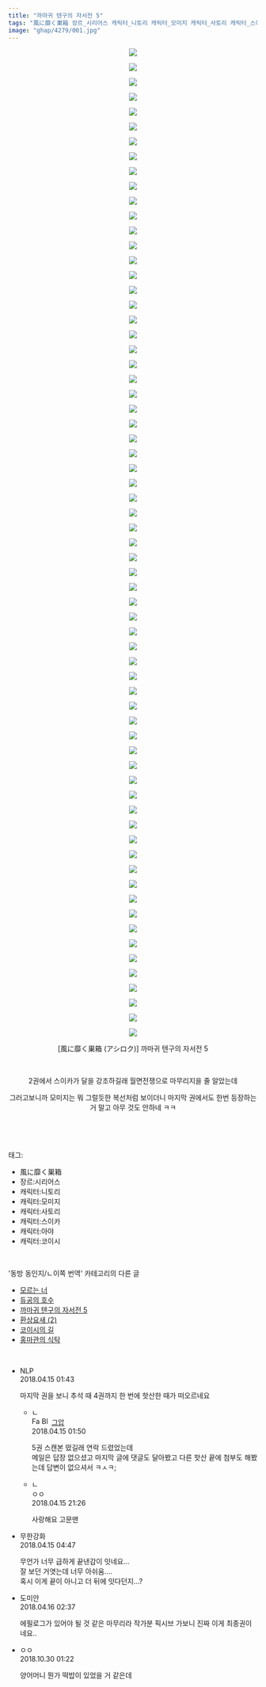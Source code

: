 ```yaml
---
title: "까마귀 텐구의 자서전 5"
tags: "風に靡く巣箱 장르_시리어스 캐릭터_니토리 캐릭터_모미지 캐릭터_사토리 캐릭터_스이카 캐릭터_아야 캐릭터_코이시 アシロク 동방_동인지／ㄴ이쪽_번역"
image: "ghap/4279/001.jpg"
---
```

<div class="article">
<p style="text-align: center; clear: none; float: none;"><img src="{{ site.nasurl }}/ghap/4279/001.jpg"/></p>
<p style="text-align: center; clear: none; float: none;"><img src="{{ site.nasurl }}/ghap/4279/002.jpg"/></p>
<p style="text-align: center; clear: none; float: none;"><img src="{{ site.nasurl }}/ghap/4279/003.jpg"/></p>
<p style="text-align: center; clear: none; float: none;"><img src="{{ site.nasurl }}/ghap/4279/004.jpg"/></p>
<p style="text-align: center; clear: none; float: none;"><img src="{{ site.nasurl }}/ghap/4279/005.jpg"/></p>
<p style="text-align: center; clear: none; float: none;"><img src="{{ site.nasurl }}/ghap/4279/006.jpg"/></p>
<p style="text-align: center; clear: none; float: none;"><img src="{{ site.nasurl }}/ghap/4279/007.jpg"/></p>
<p style="text-align: center; clear: none; float: none;"><img src="{{ site.nasurl }}/ghap/4279/008.jpg"/></p>
<p style="text-align: center; clear: none; float: none;"><img src="{{ site.nasurl }}/ghap/4279/009.jpg"/></p>
<p style="text-align: center; clear: none; float: none;"><img src="{{ site.nasurl }}/ghap/4279/010.jpg"/></p>
<p style="text-align: center; clear: none; float: none;"><img src="{{ site.nasurl }}/ghap/4279/011.jpg"/></p>
<p style="text-align: center; clear: none; float: none;"><img src="{{ site.nasurl }}/ghap/4279/012.jpg"/></p>
<p style="text-align: center; clear: none; float: none;"><img src="{{ site.nasurl }}/ghap/4279/013.jpg"/></p>
<p style="text-align: center; clear: none; float: none;"><img src="{{ site.nasurl }}/ghap/4279/014.jpg"/></p>
<p style="text-align: center; clear: none; float: none;"><img src="{{ site.nasurl }}/ghap/4279/015.jpg"/></p>
<p style="text-align: center; clear: none; float: none;"><img src="{{ site.nasurl }}/ghap/4279/016.jpg"/></p>
<p style="text-align: center; clear: none; float: none;"><img src="{{ site.nasurl }}/ghap/4279/017.jpg"/></p>
<p style="text-align: center; clear: none; float: none;"><img src="{{ site.nasurl }}/ghap/4279/018.jpg"/></p>
<p style="text-align: center; clear: none; float: none;"><img src="{{ site.nasurl }}/ghap/4279/019.jpg"/></p>
<p style="text-align: center; clear: none; float: none;"><img src="{{ site.nasurl }}/ghap/4279/020.jpg"/></p>
<p style="text-align: center; clear: none; float: none;"><img src="{{ site.nasurl }}/ghap/4279/021.jpg"/></p>
<p style="text-align: center; clear: none; float: none;"><img src="{{ site.nasurl }}/ghap/4279/022.jpg"/></p>
<p style="text-align: center; clear: none; float: none;"><img src="{{ site.nasurl }}/ghap/4279/023.jpg"/></p>
<p style="text-align: center; clear: none; float: none;"><img src="{{ site.nasurl }}/ghap/4279/024.jpg"/></p>
<p style="text-align: center; clear: none; float: none;"><img src="{{ site.nasurl }}/ghap/4279/025.jpg"/></p>
<p style="text-align: center; clear: none; float: none;"><img src="{{ site.nasurl }}/ghap/4279/026.jpg"/></p>
<p style="text-align: center; clear: none; float: none;"><img src="{{ site.nasurl }}/ghap/4279/027.jpg"/></p>
<p style="text-align: center; clear: none; float: none;"><img src="{{ site.nasurl }}/ghap/4279/028.jpg"/></p>
<p style="text-align: center; clear: none; float: none;"><img src="{{ site.nasurl }}/ghap/4279/029.jpg"/></p>
<p style="text-align: center; clear: none; float: none;"><img src="{{ site.nasurl }}/ghap/4279/030.jpg"/></p>
<p style="text-align: center; clear: none; float: none;"><img src="{{ site.nasurl }}/ghap/4279/031.jpg"/></p>
<p style="text-align: center; clear: none; float: none;"><img src="{{ site.nasurl }}/ghap/4279/032.jpg"/></p>
<p style="text-align: center; clear: none; float: none;"><img src="{{ site.nasurl }}/ghap/4279/033.jpg"/></p>
<p style="text-align: center; clear: none; float: none;"><img src="{{ site.nasurl }}/ghap/4279/034.jpg"/></p>
<p style="text-align: center; clear: none; float: none;"><img src="{{ site.nasurl }}/ghap/4279/035.jpg"/></p>
<p style="text-align: center; clear: none; float: none;"><img src="{{ site.nasurl }}/ghap/4279/036.jpg"/></p>
<p style="text-align: center; clear: none; float: none;"><img src="{{ site.nasurl }}/ghap/4279/037.jpg"/></p>
<p style="text-align: center; clear: none; float: none;"><img src="{{ site.nasurl }}/ghap/4279/038.jpg"/></p>
<p style="text-align: center; clear: none; float: none;"><img src="{{ site.nasurl }}/ghap/4279/039.jpg"/></p>
<p style="text-align: center; clear: none; float: none;"><img src="{{ site.nasurl }}/ghap/4279/040.jpg"/></p>
<p style="text-align: center; clear: none; float: none;"><img src="{{ site.nasurl }}/ghap/4279/041.jpg"/></p>
<p style="text-align: center; clear: none; float: none;"><img src="{{ site.nasurl }}/ghap/4279/042.jpg"/></p>
<p style="text-align: center; clear: none; float: none;"><img src="{{ site.nasurl }}/ghap/4279/043.jpg"/></p>
<p style="text-align: center; clear: none; float: none;"><img src="{{ site.nasurl }}/ghap/4279/044.jpg"/></p>
<p style="text-align: center; clear: none; float: none;"><img src="{{ site.nasurl }}/ghap/4279/045.jpg"/></p>
<p style="text-align: center; clear: none; float: none;"><img src="{{ site.nasurl }}/ghap/4279/046.jpg"/></p>
<p style="text-align: center; clear: none; float: none;"><img src="{{ site.nasurl }}/ghap/4279/047.jpg"/></p>
<p style="text-align: center; clear: none; float: none;"><img src="{{ site.nasurl }}/ghap/4279/048.jpg"/></p>
<p style="text-align: center; clear: none; float: none;"><img src="{{ site.nasurl }}/ghap/4279/049.jpg"/></p>
<p style="text-align: center; clear: none; float: none;"><img src="{{ site.nasurl }}/ghap/4279/050.jpg"/></p>
<p style="text-align: center; clear: none; float: none;"><img src="{{ site.nasurl }}/ghap/4279/051.jpg"/></p>
<p style="text-align: center; clear: none; float: none;"><img src="{{ site.nasurl }}/ghap/4279/052.jpg"/></p>
<p style="text-align: center; clear: none; float: none;"><img src="{{ site.nasurl }}/ghap/4279/053.jpg"/></p>
<p style="text-align: center; clear: none; float: none;"><img src="{{ site.nasurl }}/ghap/4279/054.jpg"/></p>
<p style="text-align: center; clear: none; float: none;"><img src="{{ site.nasurl }}/ghap/4279/055.jpg"/></p>
<p style="text-align: center; clear: none; float: none;"><img src="{{ site.nasurl }}/ghap/4279/056.jpg"/></p>
<p style="text-align: center; clear: none; float: none;"><img src="{{ site.nasurl }}/ghap/4279/057.jpg"/></p>
<p style="text-align: center; clear: none; float: none;"><img src="{{ site.nasurl }}/ghap/4279/058.jpg"/></p>
<p style="text-align: center; clear: none; float: none;"><img src="{{ site.nasurl }}/ghap/4279/059.jpg"/></p>
<p style="text-align: center; clear: none; float: none;"><img src="{{ site.nasurl }}/ghap/4279/060.jpg"/></p>
<p style="text-align: center; clear: none; float: none;"><img src="{{ site.nasurl }}/ghap/4279/061.jpg"/></p>
<p style="text-align: center; clear: none; float: none;"><img src="{{ site.nasurl }}/ghap/4279/062.jpg"/></p>
<p style="text-align: center; clear: none; float: none;"><img src="{{ site.nasurl }}/ghap/4279/063.jpg"/></p>
<p style="text-align: center; clear: none; float: none;"><img src="{{ site.nasurl }}/ghap/4279/064.jpg"/></p>
<p style="text-align: center; clear: none; float: none;"><img src="{{ site.nasurl }}/ghap/4279/065.jpg"/></p>
<p style="text-align: center; clear: none; float: none;"><img src="{{ site.nasurl }}/ghap/4279/066.jpg"/></p>
<p style="text-align: center; clear: none; float: none;"><img src="{{ site.nasurl }}/ghap/4279/067.jpg"/></p>
<p style="text-align: center; clear: none; float: none;"> [風に靡く巣箱 (アシロク)] 까마귀 텐구의 자서전 5</p>
<p style="text-align: center; clear: none; float: none;"><br/></p>
<p style="text-align: center; clear: none; float: none;">2권에서 스이카가 달을 강조하길래 월면전쟁으로 마무리지을 줄 알았는데</p>
<p style="text-align: center; clear: none; float: none;">그러고보니까 모미지는 뭐 그럴듯한 복선처럼 보이더니 마지막 권에서도 한번 등장하는 거 말고 아무 것도 안하네 ㅋㅋ</p>
<p><br/></p>
</div><br/>
<div class="tagTrail">
<p>태그: </p>
<ul>
<li>風に靡く巣箱</li>
<li>장르:시리어스</li>
<li>캐릭터:니토리</li>
<li>캐릭터:모미지</li>
<li>캐릭터:사토리</li>
<li>캐릭터:스이카</li>
<li>캐릭터:아야</li>
<li>캐릭터:코이시</li>
</ul>
</div><br/>
<div class="another">
<p>'동방 동인지/ㄴ이쪽 번역' 카테고리의 다른 글</p>
<ul>
<li><a href="/2018-04-17-ghap_4293">모르는 너</a></li>
<li><a href="/2018-04-16-ghap_4290">듀공의 호수</a></li>
<li><a href="/2018-04-15-ghap_4279">까마귀 텐구의 자서전 5</a></li>
<li><a href="/2018-04-14-ghap_4278">환상요새 (2)</a></li>
<li><a href="/2018-04-06-ghap_4276">코이시의 길</a></li>
<li><a href="/2018-04-06-ghap_4271">홍마관의 식탁</a></li>
</ul>
</div><br/>
<div class="cb_module cb_fluid">
<div class="cb_wrt cb_profile">
<div class="comment">
<ul>
<li class="cb_thumb_off" id="comment15239119">
<div class="cb_comment_area">
<div class="cb_info_area">
<div class="cb_section">
<span class="cb_nick_name">NLP</span>
</div>
<div class="cb_section">
<span class="cb_date">2018.04.15 01:43 </span>
</div>
</div>
<div class="cb_dsc_comment">
<p class="cb_dsc">
											마지막 권을 보니 추석 때 4권까지 한 번에 핫산한 때가 떠오르네요
										</p>
</div>
<ul>
<li class="cb_thumb_off" id="comment15239122">
<span class="cb_bu_subnode">ㄴ</span>
<div class="cb_comment_area">
<div class="cb_info_area">
<div class="cb_section">
<span class="cb_nick_name"><img alt="Favicon of https://ghaptouhou.tistory.com" height="16" onerror="this.onerror=null;this.parentNode.removeChild(this)" src="https://ghaptouhou.tistory.com/favicon.ico" width="16"/> <img alt="BlogIcon" height="16" onerror="this.parentNode.removeChild(this)" src="https://ghaptouhou.tistory.com/index.gif" width="16"/> <a href="https://ghaptouhou.tistory.com" onclick="return openLinkInNewWindow(this)"> 그압</a><span class="tistoryProfileLayerTrigger" onclick='TistoryProfile.show(event, this, {"title":"\uc800\uae30 \uc774\uac70 \ub098\uc911\uc5d0 \uc218\uc815 \uac00\ub2a5\ud558\ub098\uc694","url":"https:\/\/ghap.tistory.com","nickname":"\uadf8\uc555","items":[]}); return false;'></span></span>
</div>
<div class="cb_section">
<span class="cb_date">2018.04.15 01:50 </span>
</div>
</div>
<div class="cb_dsc_comment">
<p class="cb_dsc">
																5권 스캔본 떴길래 연락 드렸었는데<br/>
메일은 답장 없으셨고 마지막 글에 댓글도 달아봤고 다른 핫산 끝에 첨부도 해봤는데 답변이 없으셔서 ㅋㅅㅋ;
															</p>
</div>
</div>
</li>
<li class="cb_thumb_off" id="comment15239445">
<span class="cb_bu_subnode">ㄴ</span>
<div class="cb_comment_area">
<div class="cb_info_area">
<div class="cb_section">
<span class="cb_nick_name">ㅇㅇ</span>
</div>
<div class="cb_section">
<span class="cb_date">2018.04.15 21:26 </span>
</div>
</div>
<div class="cb_dsc_comment">
<p class="cb_dsc">
																사랑해요 고문맨
															</p>
</div>
</div>
</li>
</ul>
</div></li>
<li class="cb_thumb_off" id="comment15239144">
<div class="cb_comment_area">
<div class="cb_info_area">
<div class="cb_section">
<span class="cb_nick_name">무한강화</span>
</div>
<div class="cb_section">
<span class="cb_date">2018.04.15 04:47 </span>
</div>
</div>
<div class="cb_dsc_comment">
<p class="cb_dsc">
											무언가 너무 급하게 끝낸감이 잇네요...<br/>
잘 보던 거엿는데 너무 아쉬움....<br/>
혹시 이게 끝이 아니고 더 뒤에 잇다던지...?
										</p>
</div>
</div></li>
<li class="cb_thumb_off" id="comment15239559">
<div class="cb_comment_area">
<div class="cb_info_area">
<div class="cb_section">
<span class="cb_nick_name">도미안</span>
</div>
<div class="cb_section">
<span class="cb_date">2018.04.16 02:37 </span>
</div>
</div>
<div class="cb_dsc_comment">
<p class="cb_dsc">
											에필로그가 있어야 될 것 같은 마무리라 작가분 픽시브 가보니 진짜 이게 최종권이네요..
										</p>
</div>
</div></li>
<li class="cb_thumb_off" id="comment15364768">
<div class="cb_comment_area">
<div class="cb_info_area">
<div class="cb_section">
<span class="cb_nick_name">ㅇㅇ</span>
</div>
<div class="cb_section">
<span class="cb_date">2018.10.30 01:22 </span>
</div>
</div>
<div class="cb_dsc_comment">
<p class="cb_dsc">
											양어머니 뭔가 떡밥이 있었을 거 같은데
										</p>
</div>
</div></li>
</ul>
</div>
</div><!-- commentList close -->
</div><br/>
